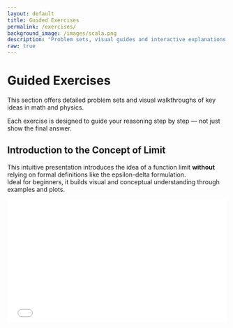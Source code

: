 ```yaml
---
layout: default
title: Guided Exercises
permalink: /exercises/
background_image: /images/scala.png
description: "Problem sets, visual guides and interactive explanations for key scientific concepts."
raw: true
---
```


<div class="content-box">

# Guided Exercises

This section offers detailed problem sets and visual walkthroughs of key ideas in math and physics.

Each exercise is designed to guide your reasoning step by step — not just show the final answer.

</div>

<div class="content-box">

## Introduction to the Concept of Limit

This intuitive presentation introduces the idea of a function limit **without** relying on formal definitions like the epsilon-delta formulation.  
Ideal for beginners, it builds visual and conceptual understanding through examples and plots.

<div style="position: relative; padding-top: 56.25%; height: 0; overflow: hidden;">
  <iframe 
    src="/exercises/intro-limits.pdf#toolbar=0" 
    allowfullscreen 
    style="position: absolute; top: 0; left: 0; width: 100%; height: 100%; border: none;">
  </iframe>
</div>

</div>
